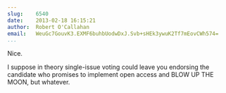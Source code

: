 ```yaml
---
slug:    6540
date:    2013-02-18 16:15:21
author:  Robert O'Callahan
email:   WeuGc7GouvK3.EXMF6buhbUodwDxJ.Svb+sHEk3ywuK2Tf7mEovCWh574=
...
```


Nice.

I suppose in theory single-issue voting could leave you endorsing the
candidate who promises to implement open access and BLOW UP THE MOON,
but whatever.

